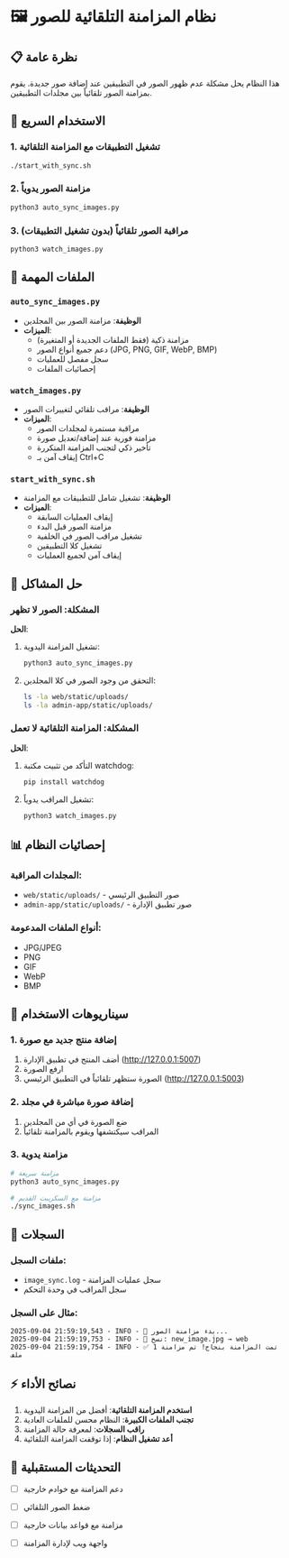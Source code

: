 # 🖼️ نظام المزامنة التلقائية للصور

## 📋 نظرة عامة
هذا النظام يحل مشكلة عدم ظهور الصور في التطبيقين عند إضافة صور جديدة. يقوم بمزامنة الصور تلقائياً بين مجلدات التطبيقين.

## 🚀 الاستخدام السريع

### 1. تشغيل التطبيقات مع المزامنة التلقائية
```bash
./start_with_sync.sh
```

### 2. مزامنة الصور يدوياً
```bash
python3 auto_sync_images.py
```

### 3. مراقبة الصور تلقائياً (بدون تشغيل التطبيقات)
```bash
python3 watch_images.py
```

## 📁 الملفات المهمة

### `auto_sync_images.py`
- **الوظيفة**: مزامنة الصور بين المجلدين
- **الميزات**:
  - مزامنة ذكية (فقط الملفات الجديدة أو المتغيرة)
  - دعم جميع أنواع الصور (JPG, PNG, GIF, WebP, BMP)
  - سجل مفصل للعمليات
  - إحصائيات الملفات

### `watch_images.py`
- **الوظيفة**: مراقب تلقائي لتغييرات الصور
- **الميزات**:
  - مراقبة مستمرة لمجلدات الصور
  - مزامنة فورية عند إضافة/تعديل صورة
  - تأخير ذكي لتجنب المزامنة المتكررة
  - إيقاف آمن بـ Ctrl+C

### `start_with_sync.sh`
- **الوظيفة**: تشغيل شامل للتطبيقات مع المزامنة
- **الميزات**:
  - إيقاف العمليات السابقة
  - مزامنة الصور قبل البدء
  - تشغيل مراقب الصور في الخلفية
  - تشغيل كلا التطبيقين
  - إيقاف آمن لجميع العمليات

## 🔧 حل المشاكل

### المشكلة: الصور لا تظهر
**الحل**:
1. تشغيل المزامنة اليدوية:
   ```bash
   python3 auto_sync_images.py
   ```

2. التحقق من وجود الصور في كلا المجلدين:
   ```bash
   ls -la web/static/uploads/
   ls -la admin-app/static/uploads/
   ```

### المشكلة: المزامنة التلقائية لا تعمل
**الحل**:
1. التأكد من تثبيت مكتبة watchdog:
   ```bash
   pip install watchdog
   ```

2. تشغيل المراقب يدوياً:
   ```bash
   python3 watch_images.py
   ```

## 📊 إحصائيات النظام

### المجلدات المراقبة:
- `web/static/uploads/` - صور التطبيق الرئيسي
- `admin-app/static/uploads/` - صور تطبيق الإدارة

### أنواع الملفات المدعومة:
- JPG/JPEG
- PNG
- GIF
- WebP
- BMP

## 🎯 سيناريوهات الاستخدام

### 1. إضافة منتج جديد مع صورة
1. أضف المنتج في تطبيق الإدارة (http://127.0.0.1:5007)
2. ارفع الصورة
3. الصورة ستظهر تلقائياً في التطبيق الرئيسي (http://127.0.0.1:5003)

### 2. إضافة صورة مباشرة في مجلد
1. ضع الصورة في أي من المجلدين
2. المراقب سيكتشفها ويقوم بالمزامنة تلقائياً

### 3. مزامنة يدوية
```bash
# مزامنة سريعة
python3 auto_sync_images.py

# مزامنة مع السكريبت القديم
./sync_images.sh
```

## 📝 السجلات

### ملفات السجل:
- `image_sync.log` - سجل عمليات المزامنة
- سجل المراقب في وحدة التحكم

### مثال على السجل:
```
2025-09-04 21:59:19,543 - INFO - 🔄 بدء مزامنة الصور...
2025-09-04 21:59:19,753 - INFO - 📁 نسخ: new_image.jpg → web
2025-09-04 21:59:19,754 - INFO - ✅ تمت المزامنة بنجاح! تم مزامنة 1 ملف
```

## ⚡ نصائح الأداء

1. **استخدم المزامنة التلقائية**: أفضل من المزامنة اليدوية
2. **تجنب الملفات الكبيرة**: النظام محسن للملفات العادية
3. **راقب السجلات**: لمعرفة حالة المزامنة
4. **أعد تشغيل النظام**: إذا توقفت المزامنة التلقائية

## 🔄 التحديثات المستقبلية

- [ ] دعم المزامنة مع خوادم خارجية
- [ ] ضغط الصور التلقائي
- [ ] مزامنة مع قواعد بيانات خارجية
- [ ] واجهة ويب لإدارة المزامنة

